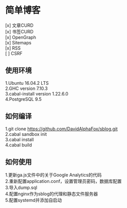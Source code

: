 简单博客
===
 [x] 文章CURD   
 [x] 书签CURD   
 [x] OpenGraph    
 [x] Sitemaps   
 [x] RSS  
 [ ] CSRF

使用环境
---
 1.Ubuntu 16.04.2 LTS   
 2.GHC version 7.10.3   
 3.cabal-install version 1.22.6.0   
 4.PostgreSQL 9.5

如何编译
---
 1.git clone https://github.com/DavidAlphaFox/sblog.git   
 2.cabal sandbox init   
 3.cabal install    
 4.cabal build

如何使用
---
 1.更新ga.js文件中的关于Google Analytics的代码   
 2.重新配置application.conf，设置管理员密码，数据库配置   
 3.导入dump.sql   
 4.配置nginx作为sblog的代理和静态文件服务器    
 5.配置systemd并添加自启动
